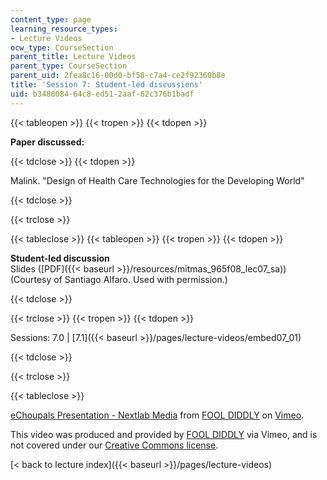 ```yaml
---
content_type: page
learning_resource_types:
- Lecture Videos
ocw_type: CourseSection
parent_title: Lecture Videos
parent_type: CourseSection
parent_uid: 2fea8c16-00d0-bf58-c7a4-ce2f92360b8e
title: 'Session 7: Student-led discussions'
uid: b3488084-64c8-ed51-2aaf-62c376b1badf
---
```


{{< tableopen >}}
{{< tropen >}}
{{< tdopen >}}


**Paper discussed:**


{{< tdclose >}}
{{< tdopen >}}


Malink. "Design of Health Care Technologies for the Developing World"


{{< tdclose >}}

{{< trclose >}}

{{< tableclose >}}
{{< tableopen >}}
{{< tropen >}}
{{< tdopen >}}


**Student-led discussion**  
Slides ([PDF]({{< baseurl >}}/resources/mitmas_965f08_lec07_sa)) (Courtesy of Santiago Alfaro. Used with permission.)


{{< tdclose >}}

{{< trclose >}}
{{< tropen >}}
{{< tdopen >}}


Sessions: 7.0 | [7.1]({{< baseurl >}}/pages/lecture-videos/embed07_01)


{{< tdclose >}}

{{< trclose >}}

{{< tableclose >}}

[eChoupals Presentation - Nextlab Media](https://vimeo.com/2053155) from [FOOL DIDDLY](https://vimeo.com/user717518) on [Vimeo](https://vimeo.com).

This video was produced and provided by [FOOL DIDDLY](https://vimeo.com/user717518) via Vimeo, and is not covered under our [Creative Commons license](/terms/#cc).

[\< back to lecture index]({{< baseurl >}}/pages/lecture-videos)